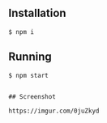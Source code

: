 
## Installation

```
$ npm i
```

## Running

```
$ npm start


## Screenshot

https://imgur.com/0juZkyd

